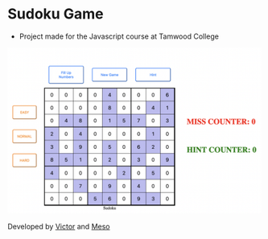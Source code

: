 # Sudoku Game

- Project made for the Javascript course at Tamwood College

![sudoku](./readme_img/sudoku_demo.png)

Developed by [Victor](https://github.com/victor-web-dev) and [Meso](https://github.com/meso1007)
